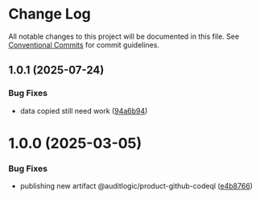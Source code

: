 # Change Log

All notable changes to this project will be documented in this file.
See [Conventional Commits](https://conventionalcommits.org) for commit guidelines.

## 1.0.1 (2025-07-24)


### Bug Fixes

* data copied still need work ([94a6b94](https://github.com/zerobias-org/product/commit/94a6b942fb0516367548599d739529536132755a))





# 1.0.0 (2025-03-05)


### Bug Fixes

* publishing new artifact @auditlogic/product-github-codeql ([e4b8766](https://github.com/auditlogic/product/commit/e4b8766b862d7027b9c8906ea46f58fd573e841c))
